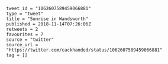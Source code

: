 ```
tweet_id = "1062607589459066881"
type = "tweet"
title = "Sunrise in Wandsworth"
published = 2018-11-14T07:26:06Z
retweets = 2
favourites = 7
source = "twitter"
source_url = "https://twitter.com/cackhanded/status/1062607589459066881"
tag = []
```



<p class='image'><img src='http://mnf.m17s.net/2018/11/14/Dr8j9zGWwAA2Myh.jpg' alt=''></p>

